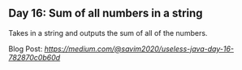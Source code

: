 ## Day 16: Sum of all numbers in a string
Takes in a string and outputs the sum of all of the numbers.


Blog Post: *https://medium.com/@savim2020/useless-java-day-16-782870c0b60d*

